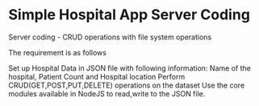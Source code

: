 # Simple Hospital App Server Coding
 Server coding - CRUD operations with file system operations

The requirement is as follows

Set up Hospital Data in JSON file with following information: Name of the hospital, Patient Count and Hospital location
Perform CRUD(GET,POST,PUT,DELETE) operations on the dataset
Use the core modules available in NodeJS to read,write to the JSON file.
